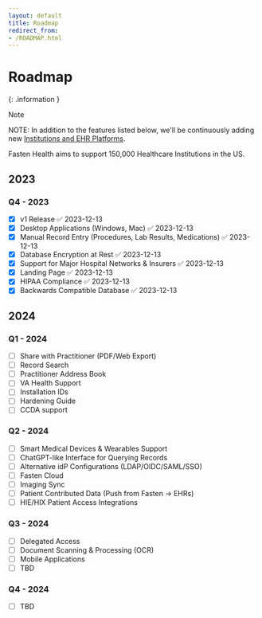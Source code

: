 ```yaml
---
layout: default
title: Roadmap
redirect_from:
- /ROADMAP.html
---
```


# Roadmap

{: .information }
> [!NOTE]  
> NOTE: In addition to the features listed below, we'll be continuously adding new [Institutions and EHR Platforms](https://github.com/fastenhealth/fasten-sources/blob/main/PLATFORM_LIST.md). 
> 
> Fasten Health aims to support 150,000 Healthcare Institutions in the US.

## 2023
### Q4 - 2023

- [x] v1 Release ✅ 2023-12-13
- [x] Desktop Applications (Windows, Mac) ✅ 2023-12-13
- [x] Manual Record Entry (Procedures, Lab Results, Medications) ✅ 2023-12-13
- [x] Database Encryption at Rest ✅ 2023-12-13
- [x] Support for Major Hospital Networks & Insurers ✅ 2023-12-13
- [x] Landing Page ✅ 2023-12-13
- [x] HIPAA Compliance ✅ 2023-12-13
- [x] Backwards Compatible Database ✅ 2023-12-13

## 2024

### Q1 - 2024

- [ ] Share with Practitioner (PDF/Web Export)
- [ ] Record Search
- [ ] Practitioner Address Book
- [ ] VA Health Support
- [ ] Installation IDs
- [ ] Hardening Guide
- [ ] CCDA support

### Q2 - 2024

- [ ] Smart Medical Devices & Wearables Support
- [ ] ChatGPT-like Interface for Querying Records
- [ ] Alternative idP Configurations (LDAP/OIDC/SAML/SSO)
- [ ] Fasten Cloud
- [ ] Imaging Sync
- [ ] Patient Contributed Data (Push from Fasten -> EHRs)
- [ ] HIE/HIX Patient Access Integrations

### Q3 - 2024

- [ ] Delegated Access
- [ ] Document Scanning & Processing (OCR)
- [ ] Mobile Applications
- [ ] TBD
### Q4 - 2024

- [ ] TBD